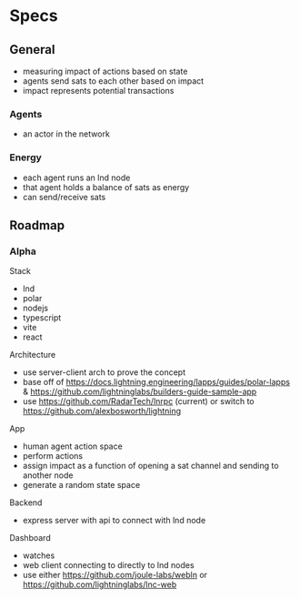 # Specs

## General
- measuring impact of actions based on state
- agents send sats to each other based on impact
- impact represents potential transactions

### Agents
- an actor in the network

### Energy
- each agent runs an lnd node
- that agent holds a balance of sats as energy
- can send/receive sats


## Roadmap
### Alpha
Stack
- lnd
- polar
- nodejs
- typescript
- vite
- react

Architecture
- use server-client arch to prove the concept
- base off of https://docs.lightning.engineering/lapps/guides/polar-lapps & https://github.com/lightninglabs/builders-guide-sample-app
- use https://github.com/RadarTech/lnrpc (current) or switch to https://github.com/alexbosworth/lightning

App
- human agent action space
- perform actions
- assign impact as a function of opening a sat channel and sending to another node
- generate a random state space

Backend
- express server with api to connect with lnd node

Dashboard
- watches 
- web client connecting to directly to lnd nodes
- use either https://github.com/joule-labs/webln or https://github.com/lightninglabs/lnc-web


